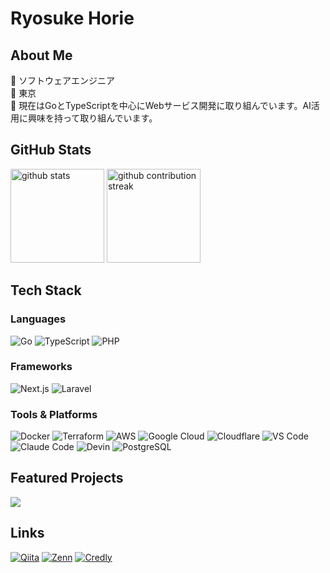 # Ryosuke Horie

## About Me

🔧 ソフトウェアエンジニア  
📍 東京  
🔭 現在はGoとTypeScriptを中心にWebサービス開発に取り組んでいます。AI活用に興味を持って取り組んでいます。

## GitHub Stats

<p align="left">
  <img alt="github stats" height="150px" src="https://github-readme-stats.vercel.app/api?username=ryosuke-horie&theme=gruvbox&show_icons=true" />
  <img alt="github contribution streak" height="150px" src="https://streak-stats.demolab.com?user=ryosuke-horie&theme=gruvbox" />
</p>

## Tech Stack

### Languages
![Go](https://img.shields.io/badge/Go-00ADD8?style=for-the-badge&logo=go&logoColor=white)
![TypeScript](https://img.shields.io/badge/TypeScript-007ACC?style=for-the-badge&logo=typescript&logoColor=white)
![PHP](https://img.shields.io/badge/PHP-777BB4?style=for-the-badge&logo=php&logoColor=white)

### Frameworks
![Next.js](https://img.shields.io/badge/Next.js-000000?style=for-the-badge&logo=next.js&logoColor=white)
![Laravel](https://img.shields.io/badge/Laravel-FF2D20?style=for-the-badge&logo=laravel&logoColor=white)

### Tools & Platforms
![Docker](https://img.shields.io/badge/Docker-2496ED?style=for-the-badge&logo=docker&logoColor=white)
![Terraform](https://img.shields.io/badge/Terraform-7B42BC?style=for-the-badge&logo=terraform&logoColor=white)
![AWS](https://img.shields.io/badge/AWS-232F3E?style=for-the-badge&logo=amazon-aws&logoColor=white)
![Google Cloud](https://img.shields.io/badge/Google_Cloud-4285F4?style=for-the-badge&logo=google-cloud&logoColor=white)
![Cloudflare](https://img.shields.io/badge/Cloudflare-F38020?style=for-the-badge&logo=cloudflare&logoColor=white)
![VS Code](https://img.shields.io/badge/VS_Code-007ACC?style=for-the-badge&logo=visual-studio-code&logoColor=white)
![Claude Code](https://img.shields.io/badge/Claude_Code-5E5ADB?style=for-the-badge&logo=anthropic&logoColor=white)
![Devin](https://img.shields.io/badge/Devin-0066CC?style=for-the-badge&logoColor=white)
![PostgreSQL](https://img.shields.io/badge/PostgreSQL-316192?style=for-the-badge&logo=postgresql&logoColor=white)

## Featured Projects

<p align="left">
  <a href="https://github.com/ryosuke-horie/tech-blog-v3">
    <img align="center" src="https://github-readme-stats.vercel.app/api/pin/?username=ryosuke-horie&repo=tech-blog-v3&theme=gruvbox" />
  </a>
</p>

## Links

[![Qiita](https://img.shields.io/badge/Qiita-55C500?style=for-the-badge&logo=qiita&logoColor=white)](https://qiita.com/ryosuke-horie)
[![Zenn](https://img.shields.io/badge/Zenn-3EA8FF?style=for-the-badge&logo=zenn&logoColor=white)](https://zenn.dev/ryosuke_horie)
[![Credly](https://img.shields.io/badge/Credly-FF6B6B?style=for-the-badge&logo=credly&logoColor=white)](https://www.credly.com/users/ryosuke-horie.4573376d)
